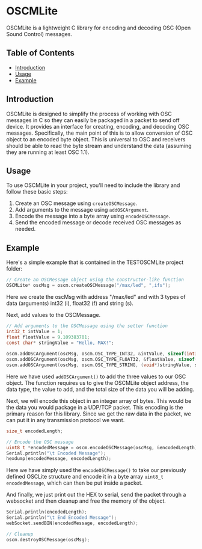 # OSCMLite

OSCMLite is a lightweight C library for encoding and decoding OSC (Open Sound Control) messages.

## Table of Contents
- [Introduction](#introduction)
- [Usage](#usage)
- [Example](#example)

## Introduction
OSCMLite is designed to simplify the process of working with OSC messages in C so they can easily be packaged in a packet to send off device. It provides an interface for creating, encoding, and decoding OSC messages.
Specifically, the main point of this is to allow conversion of OSC object to an encoded byte object.  This is universal to OSC and receivers should be able to read the byte stream and understand the data (assuming they are running at least OSC 1.1). 

## Usage
To use OSCMLite in your project, you'll need to include the library and follow these basic steps:

1. Create an OSC message using `createOSCMessage`.
2. Add arguments to the message using `addOSCArgument`.
3. Encode the message into a byte array using `encodeOSCMessage`.
4. Send the encoded message or decode received OSC messages as needed.

## Example
Here's a simple example that is contained in the TESTOSCMLite project folder:
```c
// Create an OSCMessage object using the constructor-like function
OSCMLite* oscMsg = oscm.createOSCMessage("/max/led", ",ifs");
```
Here we create the oscMsg with address "/max/led" and with 3 types of data (arguments) int32 (i), float32 (f) and string (s). 


Next, add values to the OSCMessage.
```c
// Add arguments to the OSCMessage using the setter function
int32_t intValue = 1;
float floatValue = 9.109383701;
const char* stringValue = "Hello, MAX!";
      
oscm.addOSCArgument(oscMsg, oscm.OSC_TYPE_INT32, &intValue, sizeof(int32_t));
oscm.addOSCArgument(oscMsg, oscm.OSC_TYPE_FLOAT32, &floatValue, sizeof(float));
oscm.addOSCArgument(oscMsg, oscm.OSC_TYPE_STRING, (void*)stringValue, strlen(stringValue) + 1); // +1 for null terminator
```
Here we have used ``` addOSCArgument() ``` to add the three values to our OSC object.  The function requires us to give the OSCMLite object address, the data type, the value to add, and the total size of the data you will be adding.  

Next, we will encode this object in an integer array of bytes.  This would be the data you would package in a UDP/TCP packet.  This encoding is the primary reason for this library.  Since we get the raw data in the packet, we can put it in any transmission protocol we want.  

```c
size_t encodedLength;

// Encode the OSC message
uint8_t *encodedMessage = oscm.encodeOSCMessage(oscMsg, &encodedLength);
Serial.println("\t Encoded Message");
hexdump(encodedMessage, encodedLength);
```
Here we have simply used the ``` encodeOSCMessage() ``` to take our previously defined OSCLite structure and encode it in a byte array ``` uint8_t encodedMessage ```, which can then be put inside a packet.  

And finally, we just print out the HEX to serial, send the packet through a websocket and then cleanup and free the memory of the object.

```c
Serial.println(encodedLength);
Serial.println("\t End Encoded Message");
webSocket.sendBIN(encodedMessage, encodedLength);

// Cleanup
oscm.destroyOSCMessage(oscMsg);
```

